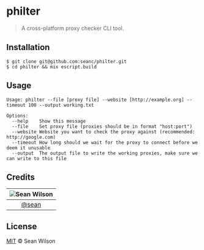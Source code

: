 philter
============
> A cross-platform proxy checker CLI tool.

## Installation
```shell
$ git clone git@github.com:seanc/philter.git
$ cd philter && mix escript.build
```

## Usage
```shell
Usage: philter --file [proxy file] --website [http://example.org] --timeout 100 --output working.txt

Options:
  --help    Show this message
  --file    Set proxy file (proxies should be in format "host:port")
  --website Website you want to check the proxy against (recommended: http://google.com)
  --timeout How long should we wait for the proxy to connect before we deem it unusable
  --output  The output file to write the working proxies, make sure we can write to this file
```

## Credits

|![Sean Wilson][sean-image]|
|:--------:|
| [@sean] |

## License
[MIT][license] &copy; Sean Wilson

<!-- All links must be "tagged" -->
 [@sean]: https://github.com/sean
 [sean-image]: https://avatars0.githubusercontent.com/u/13725538?v=3&s=125
 
 [license]: LICENSE